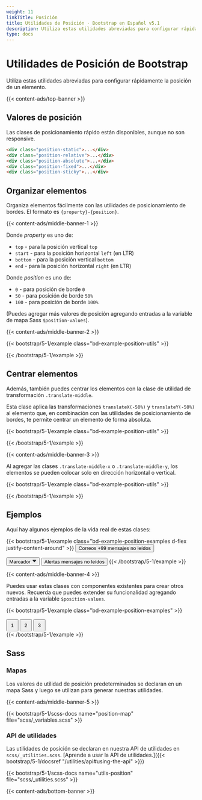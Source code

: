 ```yaml
---
weight: 11
linkTitle: Posición
title: Utilidades de Posición · Bootstrap en Español v5.1
description: Utiliza estas utilidades abreviadas para configurar rápidamente la posición de un elemento.
type: docs
---
```


# Utilidades de Posición de Bootstrap

Utiliza estas utilidades abreviadas para configurar rápidamente la posición de un elemento.

{{< content-ads/top-banner >}}

## Valores de posición

Las clases de posicionamiento rápido están disponibles, aunque no son responsive.

```html
<div class="position-static">...</div>
<div class="position-relative">...</div>
<div class="position-absolute">...</div>
<div class="position-fixed">...</div>
<div class="position-sticky">...</div>
```

## Organizar elementos

Organiza elementos fácilmente con las utilidades de posicionamiento de bordes. El formato es `{property}-{position}`.

{{< content-ads/middle-banner-1 >}}

Donde *property* es uno de:

- `top` - para la posición vertical `top`
- `start` - para la posición horizontal `left` (en LTR)
- `bottom` - para la posición vertical `bottom`
- `end` - para la posición horizontal `right` (en LTR)

Donde *position* es uno de:

- `0` - para posición de borde `0`
- `50` - para posición de borde `50%`
- `100` - para posición de borde `100%`

(Puedes agregar más valores de posición agregando entradas a la variable de mapa Sass `$position-values`).

{{< content-ads/middle-banner-2 >}}

{{< bootstrap/5-1/example class="bd-example-position-utils" >}}
<div class="position-relative">
  <div class="position-absolute top-0 start-0"></div>
  <div class="position-absolute top-0 end-0"></div>
  <div class="position-absolute top-50 start-50"></div>
  <div class="position-absolute bottom-50 end-50"></div>
  <div class="position-absolute bottom-0 start-0"></div>
  <div class="position-absolute bottom-0 end-0"></div>
</div>
{{< /bootstrap/5-1/example >}}

## Centrar elementos

Además, también puedes centrar los elementos con la clase de utilidad de transformación `.translate-middle`.

Esta clase aplica las transformaciones `translateX(-50%)` y `translateY(-50%)` al elemento que, en combinación con las utilidades de posicionamiento de bordes, te permite centrar un elemento de forma absoluta.

{{< bootstrap/5-1/example class="bd-example-position-utils" >}}
<div class="position-relative">
  <div class="position-absolute top-0 start-0 translate-middle"></div>
  <div class="position-absolute top-0 start-50 translate-middle"></div>
  <div class="position-absolute top-0 start-100 translate-middle"></div>
  <div class="position-absolute top-50 start-0 translate-middle"></div>
  <div class="position-absolute top-50 start-50 translate-middle"></div>
  <div class="position-absolute top-50 start-100 translate-middle"></div>
  <div class="position-absolute top-100 start-0 translate-middle"></div>
  <div class="position-absolute top-100 start-50 translate-middle"></div>
  <div class="position-absolute top-100 start-100 translate-middle"></div>
</div>
{{< /bootstrap/5-1/example >}}

{{< content-ads/middle-banner-3 >}}

Al agregar las clases `.translate-middle-x` o `.translate-middle-y`, los elementos se pueden colocar solo en dirección horizontal o vertical.

{{< bootstrap/5-1/example class="bd-example-position-utils" >}}
<div class="position-relative">
  <div class="position-absolute top-0 start-0"></div>
  <div class="position-absolute top-0 start-50 translate-middle-x"></div>
  <div class="position-absolute top-0 end-0"></div>
  <div class="position-absolute top-50 start-0 translate-middle-y"></div>
  <div class="position-absolute top-50 start-50 translate-middle"></div>
  <div class="position-absolute top-50 end-0 translate-middle-y"></div>
  <div class="position-absolute bottom-0 start-0"></div>
  <div class="position-absolute bottom-0 start-50 translate-middle-x"></div>
  <div class="position-absolute bottom-0 end-0"></div>
</div>
{{< /bootstrap/5-1/example >}}

## Ejemplos

Aquí hay algunos ejemplos de la vida real de estas clases:

{{< bootstrap/5-1/example class="bd-example-position-examples d-flex justify-content-around" >}}
<button type="button" class="btn btn-primary position-relative">
  Correos <span class="position-absolute top-0 start-100 translate-middle badge rounded-pill bg-secondary">+99 <span class="visually-hidden">mensajes no leídos</span></span>
</button>

<button type="button" class="btn btn-dark position-relative">
  Marcador <svg width="1em" height="1em" viewBox="0 0 16 16" class="position-absolute top-100 start-50 translate-middle mt-1 bi bi-caret-down-fill" fill="#212529" xmlns="http://www.w3.org/2000/svg"><path d="M7.247 11.14L2.451 5.658C1.885 5.013 2.345 4 3.204 4h9.592a1 1 0 0 1 .753 1.659l-4.796 5.48a1 1 0 0 1-1.506 0z"/></svg>
</button>

<button type="button" class="btn btn-primary position-relative">
  Alertas <span class="position-absolute top-0 start-100 translate-middle badge border border-light rounded-circle bg-danger p-2"><span class="visually-hidden">mensajes no leídos</span></span>
</button>
{{< /bootstrap/5-1/example >}}

{{< content-ads/middle-banner-4 >}}

Puedes usar estas clases con componentes existentes para crear otros nuevos. Recuerda que puedes extender su funcionalidad agregando entradas a la variable `$position-values`.

{{< bootstrap/5-1/example class="bd-example-position-examples" >}}
<div class="position-relative m-4">
  <div class="progress" style="height: 1px;">
    <div class="progress-bar" role="progressbar" style="width: 50%;" aria-valuenow="50" aria-valuemin="0" aria-valuemax="100"></div>
  </div>
  <button type="button" class="position-absolute top-0 start-0 translate-middle btn btn-sm btn-primary rounded-pill" style="width: 2rem; height:2rem;">1</button>
  <button type="button" class="position-absolute top-0 start-50 translate-middle btn btn-sm btn-primary rounded-pill" style="width: 2rem; height:2rem;">2</button>
  <button type="button" class="position-absolute top-0 start-100 translate-middle btn btn-sm btn-secondary rounded-pill" style="width: 2rem; height:2rem;">3</button>
</div>
{{< /bootstrap/5-1/example >}}

## Sass

### Mapas

Los valores de utilidad de posición predeterminados se declaran en un mapa Sass y luego se utilizan para generar nuestras utilidades.

{{< content-ads/middle-banner-5 >}}

{{< bootstrap/5-1/scss-docs name="position-map" file="scss/_variables.scss" >}}

### API de utilidades

Las utilidades de posición se declaran en nuestra API de utilidades en `scss/_utilities.scss`. [Aprende a usar la API de utilidades.]({{< bootstrap/5-1/docsref "/utilities/api#using-the-api" >}})

{{< bootstrap/5-1/scss-docs name="utils-position" file="scss/_utilities.scss" >}}

{{< content-ads/bottom-banner >}}
